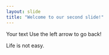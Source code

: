 ```yaml
---
layout: slide
title: "Welcome to our second slide!"
---
```

Your text
Use the left arrow to go back!

Life is not easy.
